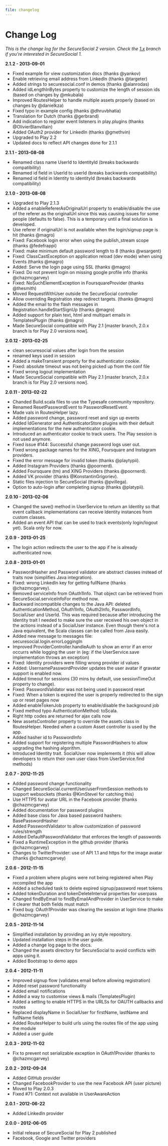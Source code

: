 ```yaml
---
file: changelog
---
```

# Change Log

*This is the change log for the SecureSocial 2 version. Check the [1.x](https://github.com/jaliss/securesocial/tree/1.x) branch if you're interested in SecureSocial 1.*

**2.1.2   - 2013-09-01**

- Fixed example for view customization docs (thanks @yankov)
- Enable retrieving email address from LinkedIn (thanks @targeter)
- Added strings to securesocial.conf in demos (thanks @alanrodas)
- Added idLengthInBytes property to customize the length of session ids (based on changes by @mkubala)
- Improved RoutesHelper to handle multiple assets properly (based on changes by @danielkza)
- Fixed typo in example config (thanks @dhruvbhatia)
- Translation for Dutch (thanks @gerbrand)
- Add indication to register event listeners in play.plugins (thanks @OlivierBlanvillain)
- Added OAuth2 provider for LinkedIn (thanks @gmethvin)
- Upgraded to Play 2.2
- Updated docs to reflect API changes done for 2.1.1

**2.1.1   - 2013-08-08**

- Renamed class name UserId to IdentityId (breaks backwards compatibility)
- Renamed id field in UserId to userId (breaks backwards compatibility)
- Renamed id field in Identity to identityId (breaks backwards compatibility)

**2.1.0   - 2013-08-08**

- Upgraded to Play 2.1.3
- Added a enableRefererAsOriginalUrl property to enable/disable the use of the referer as the originalUrl
  since this was causing issues for some people (defaults to false).  This is a temporary until a final
  solution is developed.
- Use referer if originalUrl is not available when the login/signup page is hit (thanks @magro)
- Fixed: Facebook login error when using the publish_stream scope (thanks @fedefrappi)
- Fixed: make minimum default password length to 8 (thanks @wsargent)
- Fixed: ClassCastException on application reload (dev mode) when using Events (thanks @magro)
- Added: Serve the login page using SSL (thanks @magro)
- Fixed: Do not prevent login on missing google profile info (thanks @chazmcgarvey)
- Fixed: NoSuchElementException in FoursquareProvider (thanks @thesmith)
- Moved RequestWithUser outside the SecureSocial controller
- Allow overriding Registration step redirect targets. (thanks @magro)
- Added the email to the flash messages in Registration.handleStartSignUp (thanks @magro)
- Added support for plain text, html and multipart emails in TemplatesPlugin (thanks @magro)
- Made SecureSocial compatible with Play 2.1 [master branch, 2.0.x branch is for Play 2.0 versions now].

**2.0.12  - 2013-02-25**

- clean securesocial values after login from the session
- renamed keys used in session
- Added a makeTransient property for the authenticator cookie.
- Fixed: absolute timeout was not being picked up from the conf file
- Fixed wrong logout implementation
- Made SecureSocial compatible with Play 2.1 [master branch, 2.0.x branch is for Play 2.0 versions now].

**2.0.11  - 2013-02-22**

- Chanded Build.scala files to use the Typesafe community repository.
- Renamed ResetPasswordEvent to PasswordResetEvent.
- Made vals in RoutesHelper lazy.
- Added password change, password reset and sign up events
- Added IdGenerator and AuthenticatorStore plugins with their default implementations for the new authenticator cookie.
- Introduced an authenticator cookie to track users. The Play session is not used anymore.
- Fixed issue #144: Successful change password logs user out.
- Fixed wrong package names for the XING, Foursquare and Instagram providers.
- Fixed the error message for invalid token (thanks @playtypii).
- Added Instagram Providers (thanks @poornerd).
- Added Foursquare (tm) and XING Providers (thanks @poornerd).
- Added VK provider (thanks @KonstantinGrigoriev).
- Static files injection to SecureSocial (thanks @pvillega).
- Option to auto-login after completing signup (thanks @platypii).

**2.0.10  - 2013-02-06**

- Changed the save() method in UserService to return an Identity so that event callback implementations can receive Identity instances from custom classes.
- Added an event API that can be used to track events(only login/logout yet). Scala only for now.

**2.0.9   - 2013-01-25**

- The login action redirects the user to the app if he is already authenticated now.


**2.0.8   - 2013-01-01**

- PasswordHasher and Password validator are abstract classes instead of traits now (simplifies Java integration).
- Fixed: wrong LinkedIn key for getting fullName (thanks @chazmcgarvey).
- Removed serviceInfo from OAuth1Info. That object can be retrieved from SecureSocial.serviceInfoFor method now.
- Backward incompatible changes to the Java API: deleted AuthenticationMethod, OAuth1Info, OAuth2Info, PasswordInfo, SocialUser and UserId. This was required because after introducing the Identity trait I needed to make sure the user received his own object in the actions instead of a SocialUser instance.  Even though there's not a Java equivalent, the Scala classes can be called from Java easily.
- Added new message to messages file: securesocial.login.errorLoggingIn
- Improved ProviderController.handleAuth to show an error if an error occurrs while logging the user in (eg: if the UserService.save implementation throws an exception)
- Fixed: Identity providers were filling wrong provider id values
- Added: UsernamePasswordProvider updates the user avatar if gravatar support is enabled now.
- Added timeout for sessions (30 mins by default, use sessionTimeOut property to change).
- Fixed: PasswordValidator was not being used in password reset
- Fixed: When a token is expired the user is properly redirected to the sign up or reset pages now
- Added enableTokenJob property to enable/disable the background job
- Fixed method typo AuthenticationMethod: toScala.
- Right http codes are returned for ajax calls now
- New assetsController property to override the assets class in RoutesHelper. Needed when a custom Asset controller is used by the app.
- Added hasher id to PasswordInfo
- Added support for registering multiple PasswordHashers to allow upgrading the hashing algorithm.
- Introduced Identity trait. SocialUser now implements it (this will allow developers to return their own user class from UserService.find methods)

**2.0.7   - 2012-11-25**

- Added password change functionality
- Changed SecureSocial.currentUser/userFromSession methods to support websockets (thanks @KimStevel for catching this)
- Use HTTPS for avatar URL in the Facebook provider (thanks @chazmcgarvey)
- Added documentation for password plugins
- Added base class for Java based password hashers: BasePasswordHasher
- Added PasswordValidator to allow customization of password rules/strength
- Added DefaultPasswordValidator that enforces the length of passwords
- Fixed a RuntimeException in the github provider (thanks @chazmcgarvey)
- Changes to TwitterProvider: use of API 1.1 and https for the image avatar (thanks @chazmcgarvey)

**2.0.6 - 2012-11-15**

- Fixed a problem where plugins were not being registered when Play recompiled the app
- Added a scheduled task to delete expired signup/password reset tokens
- Added tokenDuration and tokenDeleteInterval properties for userpass
- Changed findByEmail to findByEmailAndProvider in UserService to make it clearer that both fields must match
- Fixed bug: OAuth1Provider was clearing the session at login time (thanks @chazmcgarvey)

**2.0.5 - 2012-11-14**

- Simplified installation by providing an ivy style repository.
- Updated installation steps in the user guide.
- Added a change log page to the docs.
- Changed the assets directory for SecureSocial to avoid conflicts with apps using it.
- Added Bootstrap to demo apps

**2.0.4 - 2012-11-11**

- Improved signup flow (validates email before allowing registration)
- Added reset password functionality
- Added email notifications
- Added a way to customise views  & mails (TemplatesPlugin)
- Added a setting to enable HTTPS in the URLSs for OAUTH callbacks and routes
- Replaced displayName in SocialUser for firstName, lastName and fullName fields
- Added RoutesHelper to build urls using the routes file of the app using the module
- Added a user guide

**2.0.3 - 2012-11-02**

- Fix to prevent not serializable exception in OAuth1Provider (thanks to @chazmcgarvey)

**2.0.2 - 2012-09-24**

- Added GitHub provider
- Changed FacebookProvider to use the new Facebook API (user picture)
- Moved to Play 2.0.3
- Fixed #71: Context not available in UserAwareAction

**2.0.1 - 2012-06-22**

- Added LinkedIn provider

**2.0.0   - 2012-06-05**

- Initial release of SecureSocial for Play 2 published
- Facebook, Google and Twitter providers



